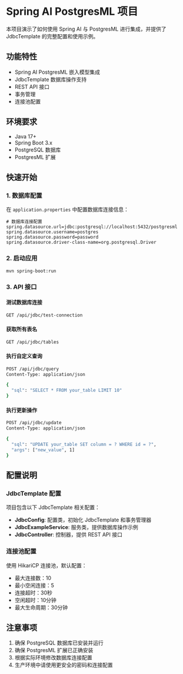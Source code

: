 # Spring AI PostgresML 项目

本项目演示了如何使用 Spring AI 与 PostgresML 进行集成，并提供了 JdbcTemplate 的完整配置和使用示例。

## 功能特性

- Spring AI PostgresML 嵌入模型集成
- JdbcTemplate 数据库操作支持
- REST API 接口
- 事务管理
- 连接池配置

## 环境要求

- Java 17+
- Spring Boot 3.x
- PostgreSQL 数据库
- PostgresML 扩展

## 快速开始

### 1. 数据库配置

在 `application.properties` 中配置数据库连接信息：

```properties
# 数据库连接配置
spring.datasource.url=jdbc:postgresql://localhost:5432/postgresml
spring.datasource.username=postgres
spring.datasource.password=password
spring.datasource.driver-class-name=org.postgresql.Driver
```

### 2. 启动应用

```bash
mvn spring-boot:run
```

### 3. API 接口

#### 测试数据库连接
```bash
GET /api/jdbc/test-connection
```

#### 获取所有表名
```bash
GET /api/jdbc/tables
```

#### 执行自定义查询
```bash
POST /api/jdbc/query
Content-Type: application/json

{
  "sql": "SELECT * FROM your_table LIMIT 10"
}
```

#### 执行更新操作
```bash
POST /api/jdbc/update
Content-Type: application/json

{
  "sql": "UPDATE your_table SET column = ? WHERE id = ?",
  "args": ["new_value", 1]
}
```

## 配置说明

### JdbcTemplate 配置

项目包含以下 JdbcTemplate 相关配置：

- **JdbcConfig**: 配置类，初始化 JdbcTemplate 和事务管理器
- **JdbcExampleService**: 服务类，提供数据库操作示例
- **JdbcController**: 控制器，提供 REST API 接口

### 连接池配置

使用 HikariCP 连接池，默认配置：

- 最大连接数：10
- 最小空闲连接：5
- 连接超时：30秒
- 空闲超时：10分钟
- 最大生命周期：30分钟

## 注意事项

1. 确保 PostgreSQL 数据库已安装并运行
2. 确保 PostgresML 扩展已正确安装
3. 根据实际环境修改数据库连接配置
4. 生产环境中请使用更安全的密码和连接配置
